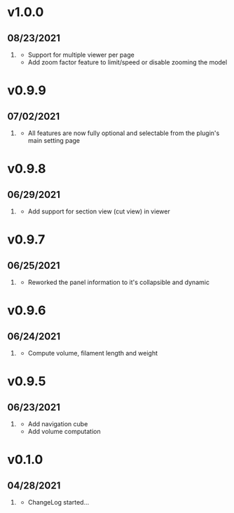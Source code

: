 # v1.0.0
## 08/23/2021

1. [](#new)
    * Support for multiple viewer per page
    * Add zoom factor feature to limit/speed or disable zooming the model

# v0.9.9
##  07/02/2021

1. [](#new)
    * All features are now fully optional and selectable from the plugin's main setting page

# v0.9.8
##  06/29/2021

1. [](#new)
    * Add support for section view (cut view) in viewer

# v0.9.7
##  06/25/2021

1. [](#new)
    * Reworked the panel information to it's collapsible and dynamic

# v0.9.6
##  06/24/2021

1. [](#new)
    * Compute volume, filament length and weight

# v0.9.5
##  06/23/2021

1. [](#new)
    * Add navigation cube
    * Add volume computation

# v0.1.0
##  04/28/2021

1. [](#new)
    * ChangeLog started...
